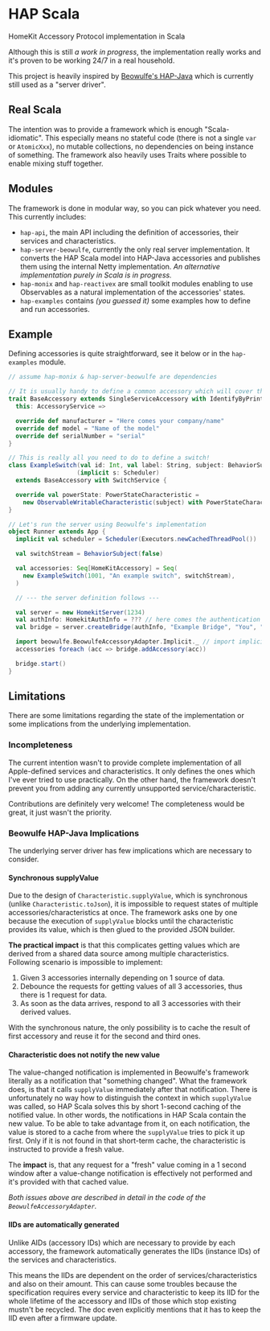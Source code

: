 # HAP Scala
HomeKit Accessory Protocol implementation in Scala

Although this is still _a work in progress_, the implementation
really works and it's proven to be working 24/7 in a real household.

This project is heavily inspired by
[Beowulfe's HAP-Java](https://github.com/beowulfe/HAP-Java)
which is currently still used as a "server driver".

## Real Scala
The intention was to provide a framework which is enough "Scala-idiomatic".
This especially means no stateful code (there is not a single `var` or `AtomicXxx`),
no mutable collections,
no dependencies on being instance of something.
The framework also heavily uses Traits where possible to enable mixing stuff together.

## Modules
The framework is done in modular way, so you can pick whatever you need.
This currently includes:
- `hap-api`, the main API including the definition of accessories,
their services and characteristics.
- `hap-server-beowulfe`, currently the only real server implementation.
It converts the HAP Scala model into HAP-Java accessories and publishes
them using the internal Netty implementation.
_An alternative implementation purely in Scala is in progress._
- `hap-monix` and `hap-reactivex` are small toolkit modules
enabling to use Observables as a natural implementation of the accessories' states.
- `hap-examples` contains _(you guessed it)_ some examples how to define and run accessories.

## Example
Defining accessories is quite straightforward, see it below or in the `hap-examples` module.

```scala
// assume hap-monix & hap-server-beowulfe are dependencies

// It is usually handy to define a common accessory which will cover the most typical scenarios.
trait BaseAccessory extends SingleServiceAccessory with IdentifyByPrintingLabel {
  this: AccessoryService =>

  override def manufacturer = "Here comes your company/name"
  override def model = "Name of the model"
  override def serialNumber = "serial"
}

// This is really all you need to do to define a switch!
class ExampleSwitch(val id: Int, val label: String, subject: BehaviorSubject[Boolean])
                   (implicit s: Scheduler)
  extends BaseAccessory with SwitchService {

  override val powerState: PowerStateCharacteristic =
    new ObservableWritableCharacteristic(subject) with PowerStateCharacteristic
}

// Let's run the server using Beowulfe's implementation
object Runner extends App {
  implicit val scheduler = Scheduler(Executors.newCachedThreadPool())

  val switchStream = BehaviorSubject(false)

  val accessories: Seq[HomeKitAccessory] = Seq(
    new ExampleSwitch(1001, "An example switch", switchStream),
  )

  // --- the server definition follows ---

  val server = new HomekitServer(1234)
  val authInfo: HomekitAuthInfo = ??? // here comes the authentication information
  val bridge = server.createBridge(authInfo, "Example Bridge", "You", "BridgeV1", "abcd")

  import beowulfe.BeowulfeAccessoryAdapter.Implicit._ // import implicit accessory converter
  accessories foreach (acc => bridge.addAccessory(acc))

  bridge.start()
}
```

## Limitations
There are some limitations regarding the state of the implementation
or some implications from the underlying implementation.

### Incompleteness
The current intention wasn't to provide complete implementation
of all Apple-defined services and characteristics.
It only defines the ones which I've ever tried to use practically.
On the other hand, the framework doesn't prevent you from adding
any currently unsupported service/characteristic.

Contributions are definitely very welcome!
The completeness would be great, it just wasn't the priority.

### Beowulfe HAP-Java Implications
The underlying server driver has few implications which are necessary to consider.

#### Synchronous supplyValue
Due to the design of `Characteristic.supplyValue`,
which is synchronous (unlike `Characteristic.toJson`),
it is impossible to request states of multiple accessories/characteristics at once.
The framework asks one by one because the execution of `supplyValue` blocks until
the characteristic provides its value, which is then glued to the provided JSON builder.

**The practical impact** is that this complicates getting values which are derived
from a shared data source among multiple characteristics.
Following scenario is impossible to implement:
1. Given 3 accessories internally depending on 1 source of data.
1. Debounce the requests for getting values of all 3 accessories, thus there is 1 request for data.
1. As soon as the data arrives, respond to all 3 accessories with their derived values.

With the synchronous nature, the only possibility is to cache the result of first accessory
and reuse it for the second and third ones.

#### Characteristic does not notify the new value
The value-changed notification is implemented in Beowulfe's framework literally as a notification
that "something changed".
What the framework does, is that it calls `supplyValue` immediately after that notification.
There is unfortunately no way how to distinguish the context in which `supplyValue` was called,
so HAP Scala solves this by short 1-second caching of the notified value.
In other words, the notifications in HAP Scala contain the new value.
To be able to take advantage from it, on each notification, the value is stored to a cache
from where the `supplyValue` tries to pick it up first.
Only if it is not found in that short-term cache, the characteristic is instructed to provide a fresh value.

The **impact** is, that any request for a "fresh" value coming in a 1 second window after a value-change notification
is effectively not performed and it's provided with that cached value.

_Both issues above are described in detail in the code of the `BeowulfeAccessoryAdapter`._

#### IIDs are automatically generated
Unlike AIDs (accessory IDs) which are necessary to provide by each accessory,
the framework automatically generates the IIDs (instance IDs) of the services and characteristics.

This means the IIDs are dependent on the order of services/characteristics and also on their amount.
This can cause some troubles because the specification requires
every service and characteristic to keep its IID for the whole lifetime of the accessory
and IIDs of those which stop existing mustn't be recycled.
The doc even explicitly mentions that it has to keep the IID even after a firmware update.
